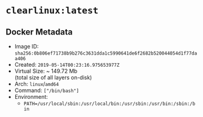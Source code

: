 # `clearlinux:latest`

## Docker Metadata

- Image ID: `sha256:0b806ef71738b9b276c3631dda1c5990641de6f2682b520044054d1f77daa406`
- Created: `2019-05-14T00:23:16.975653977Z`
- Virtual Size: ~ 149.72 Mb  
  (total size of all layers on-disk)
- Arch: `linux`/`amd64`
- Command: `["/bin/bash"]`
- Environment:
  - `PATH=/usr/local/sbin:/usr/local/bin:/usr/sbin:/usr/bin:/sbin:/bin`
